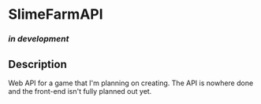 # SlimeFarmAPI
### *in development*
## Description
Web API for a game that I'm planning on creating. The API is nowhere done and the front-end isn't fully planned out yet.
